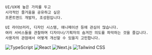 ```
UI/UX에 높은 가치를 두고  
시각적인 즐거움을 공유하고 싶은  
프론트엔드 개발자, 조성원입니다.

UI 라이브러리, 디자인 시스템, 애니메이션 등에 관심이 많습니다.  
여러 서비스들을 관찰하며 디자이너/기획자의 숨겨진 의도를 파악하는 것을 즐깁니다.  
사용자의 관점에서 어떻게 개선할 수 있을지 고민합니다.  
```

![TypeScript](https://img.shields.io/badge/TypeScript-3178C6?logo=TypeScript&logoColor=white) ![React](https://img.shields.io/badge/React-61DAFB?logo=React&logoColor=black) ![Next.js](https://img.shields.io/badge/Next.js-000000?logo=Next.js) ![Tailwind CSS](https://img.shields.io/badge/Tailwind_CSS-06B6D4?logo=TailwindCSS&logoColor=white)
